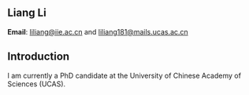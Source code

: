 ## Liang Li

**Email**: liliang@iie.ac.cn and liliang181@mails.ucas.ac.cn

## Introduction
I am currently a  PhD candidate at the University of Chinese Academy of Sciences (UCAS).

